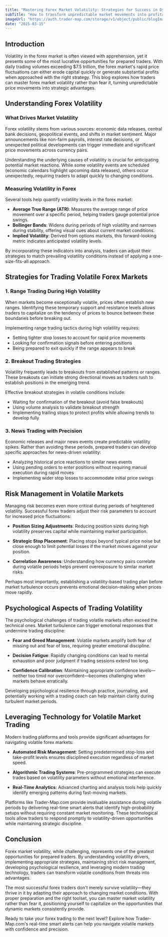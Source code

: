```yaml
---
title: "Mastering Forex Market Volatility: Strategies for Success in Dynamic Markets"
subTitle: "How to transform unpredictable market movements into profitable trading opportunities"
imageUrl: "https://auth.trader-map.com/storage/v1/object/public/blogImages/blog5.png"
date: "2025-03-15"
---
```


## Introduction

Volatility in the forex market is often viewed with apprehension, yet it presents some of the most lucrative opportunities for prepared traders. With daily trading volumes exceeding $7.5 trillion, the forex market's rapid price fluctuations can either erode capital quickly or generate substantial profits when approached with the right strategy. This blog explores how traders can master forex market volatility rather than fear it, turning unpredictable price movements into strategic advantages.

## Understanding Forex Volatility

### What Drives Market Volatility

Forex volatility stems from various sources: economic data releases, central bank decisions, geopolitical events, and shifts in market sentiment. Major announcements like non-farm payrolls, interest rate decisions, or unexpected political developments can trigger immediate and significant price movements across currency pairs.

Understanding the underlying causes of volatility is crucial for anticipating potential market reactions. While some volatility events are scheduled (economic calendars highlight upcoming data releases), others occur unexpectedly, requiring traders to adapt quickly to changing conditions.

### Measuring Volatility in Forex

Several tools help quantify volatility levels in the forex market:

- **Average True Range (ATR)**: Measures the average range of price movement over a specific period, helping traders gauge potential price swings.
- **Bollinger Bands**: Widens during periods of high volatility and narrows during stability, offering visual cues about current market conditions.
- **Implied Volatility**: Derived from options markets, this forward-looking metric indicates anticipated volatility levels.

By incorporating these indicators into analysis, traders can adjust their strategies to match prevailing volatility conditions instead of applying a one-size-fits-all approach.

## Strategies for Trading Volatile Forex Markets

### 1. Range Trading During High Volatility

When markets become exceptionally volatile, prices often establish new ranges. Identifying these temporary support and resistance levels allows traders to capitalize on the tendency of prices to bounce between these boundaries before breaking out.

Implementing range trading tactics during high volatility requires:

- Setting tighter stop losses to account for rapid price movements
- Looking for confirmation signals before entering positions
- Being prepared to exit quickly if the range appears to break

### 2. Breakout Trading Strategies

Volatility frequently leads to breakouts from established patterns or ranges. These breakouts can initiate strong directional moves as traders rush to establish positions in the emerging trend.

Effective breakout strategies in volatile conditions include:

- Waiting for confirmation of the breakout (avoid false breakouts)
- Using volume analysis to validate breakout strength
- Implementing trailing stops to protect profits while allowing trends to develop fully

### 3. News Trading with Precision

Economic releases and major news events create predictable volatility spikes. Rather than avoiding these periods, prepared traders can develop specific approaches for news-driven volatility:

- Analyzing historical price reactions to similar news events
- Using pending orders to enter positions without requiring manual execution during rapid moves
- Implementing wider stop losses to accommodate initial price swings

## Risk Management in Volatile Markets

Managing risk becomes even more critical during periods of heightened volatility. Successful forex traders adjust their risk parameters to account for increased price fluctuations:

- **Position Sizing Adjustments**: Reducing position sizes during high volatility preserves capital while maintaining market participation.

- **Strategic Stop Placement**: Placing stops beyond typical price noise but close enough to limit potential losses if the market moves against your position.

- **Correlation Awareness**: Understanding how currency pairs correlate during volatile periods helps prevent overexposure to similar market risks.

Perhaps most importantly, establishing a volatility-based trading plan before market turbulence occurs prevents emotional decision-making when prices move rapidly.

## Psychological Aspects of Trading Volatility

The psychological challenges of trading volatile markets often exceed the technical ones. Market turbulence can trigger emotional responses that undermine trading discipline:

- **Fear and Greed Management**: Volatile markets amplify both fear of missing out and fear of loss, requiring greater emotional discipline.

- **Decision Fatigue**: Rapidly changing conditions can lead to mental exhaustion and poor judgment if trading sessions extend too long.

- **Confidence Calibration**: Maintaining appropriate confidence levels—neither too timid nor overconfident—becomes challenging when markets behave erratically.

Developing psychological resilience through practice, journaling, and potentially working with a trading coach can help maintain clarity during turbulent market periods.

## Leveraging Technology for Volatile Market Trading

Modern trading platforms and tools provide significant advantages for navigating volatile forex markets:

- **Automated Risk Management**: Setting predetermined stop-loss and take-profit levels ensures disciplined execution regardless of market speed.

- **Algorithmic Trading Systems**: Pre-programmed strategies can execute trades based on volatility parameters without emotional interference.

- **Real-Time Analytics**: Advanced charting and analysis tools help quickly identify emerging patterns during fast-moving markets.

Platforms like Trader-Map.com provide invaluable assistance during volatile periods by delivering real-time smart alerts that identify high-probability setups without requiring constant market monitoring. These technological tools allow traders to respond promptly to volatility-driven opportunities while maintaining strategic discipline.

## Conclusion

Forex market volatility, while challenging, represents one of the greatest opportunities for prepared traders. By understanding volatility drivers, implementing appropriate strategies, maintaining strict risk management, developing psychological resilience, and leveraging modern trading technology, traders can transform volatile conditions from threats into advantages.

The most successful forex traders don't merely survive volatility—they thrive in it by adapting their approach to changing market conditions. With proper preparation and the right toolset, you can master market volatility rather than fear it, positioning yourself to capitalize on the opportunities that dynamic markets consistently provide.

Ready to take your forex trading to the next level? Explore how Trader-Map.com's real-time smart alerts can help you navigate volatile markets with confidence and precision.
